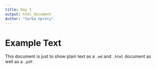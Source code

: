 ```yaml
---
title: Day 1
output: html_document
Author: "Sarba Uprety"
---
```


# Example Text

This document is just to show plain text as a `.md` and `.html` document as well as a `.pdf`.
